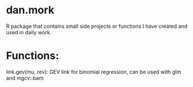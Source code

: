# dan.mork
R package that contains small side projects or functions I have created and used in daily work.

# Functions:
link.gev(mu, rev): GEV link for binomial regression, can be used with glm and mgcv::bam
